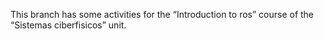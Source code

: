 
This branch has some activities for the “Introduction to ros” course of the “Sistemas ciberfisicos” unit.

